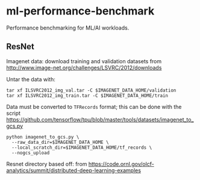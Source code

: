 # ml-performance-benchmark
Performance benchmarking for ML/AI workloads.

## ResNet
Imagenet data: download training and validation datasets from http://www.image-net.org/challenges/LSVRC/2012/downloads

Untar the data with:
```
tar xf ILSVRC2012_img_val.tar -C $IMAGENET_DATA_HOME/validation
tar xf ILSVRC2012_img_train.tar -C $IMAGENET_DATA_HOME/train
```

Data must be converted to `TFRecords` format; this can be done with the script https://github.com/tensorflow/tpu/blob/master/tools/datasets/imagenet_to_gcs.py
```
python imagenet_to_gcs.py \
  --raw_data_dir=$IMAGENET_DATA_HOME \
  --local_scratch_dir=$IMAGENET_DATA_HOME/tf_records \
  --nogcs_upload
```

Resnet directory based off: from https://code.ornl.gov/olcf-analytics/summit/distributed-deep-learning-examples
